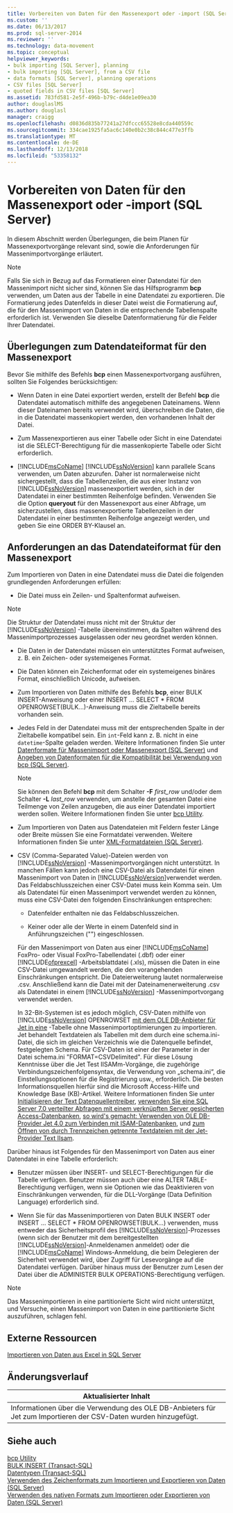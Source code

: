 ```yaml
---
title: Vorbereiten von Daten für den Massenexport oder -import (SQL Server) | Microsoft-Dokumentation
ms.custom: ''
ms.date: 06/13/2017
ms.prod: sql-server-2014
ms.reviewer: ''
ms.technology: data-movement
ms.topic: conceptual
helpviewer_keywords:
- bulk importing [SQL Server], planning
- bulk importing [SQL Server], from a CSV file
- data formats [SQL Server], planning operations
- CSV files [SQL Server]
- quoted fields in CSV files [SQL Server]
ms.assetid: 783fd581-2e5f-496b-b79c-d4de1e09ea30
author: douglaslMS
ms.author: douglasl
manager: craigg
ms.openlocfilehash: d0836d835b77241a27dfccc65528e8cda440559c
ms.sourcegitcommit: 334cae1925fa5ac6c140e0b2c38c844c477e3ffb
ms.translationtype: MT
ms.contentlocale: de-DE
ms.lasthandoff: 12/13/2018
ms.locfileid: "53358132"
---
```

# <a name="prepare-data-for-bulk-export-or-import-sql-server"></a>Vorbereiten von Daten für den Massenexport oder -import (SQL Server)
  In diesem Abschnitt werden Überlegungen, die beim Planen für Massenexportvorgänge relevant sind, sowie die Anforderungen für Massenimportvorgänge erläutert.  
  
> [!NOTE]  
>  Falls Sie sich in Bezug auf das Formatieren einer Datendatei für den Massenimport nicht sicher sind, können Sie das Hilfsprogramm **bcp** verwenden, um Daten aus der Tabelle in eine Datendatei zu exportieren. Die Formatierung jedes Datenfelds in dieser Datei weist die Formatierung auf, die für den Massenimport von Daten in die entsprechende Tabellenspalte erforderlich ist. Verwenden Sie dieselbe Datenformatierung für die Felder Ihrer Datendatei.  
  
## <a name="data-file-format-considerations-for-bulk-export"></a>Überlegungen zum Datendateiformat für den Massenexport  
 Bevor Sie mithilfe des Befehls **bcp** einen Massenexportvorgang ausführen, sollten Sie Folgendes berücksichtigen:  
  
-   Wenn Daten in eine Datei exportiert werden, erstellt der Befehl **bcp** die Datendatei automatisch mithilfe des angegebenen Dateinamens. Wenn dieser Dateinamen bereits verwendet wird, überschreiben die Daten, die in die Datendatei massenkopiert werden, den vorhandenen Inhalt der Datei.  
  
-   Zum Massenexportieren aus einer Tabelle oder Sicht in eine Datendatei ist die SELECT-Berechtigung für die massenkopierte Tabelle oder Sicht erforderlich.  
  
-   [!INCLUDE[msCoName](../../includes/msconame-md.md)] [!INCLUDE[ssNoVersion](../../includes/ssnoversion-md.md)] kann parallele Scans verwenden, um Daten abzurufen. Daher ist normalerweise nicht sichergestellt, dass die Tabellenzeilen, die aus einer Instanz von [!INCLUDE[ssNoVersion](../../includes/ssnoversion-md.md)] massenexportiert werden, sich in der Datendatei in einer bestimmten Reihenfolge befinden. Verwenden Sie die Option **queryout** für den Massenexport aus einer Abfrage, um sicherzustellen, dass massenexportierte Tabellenzeilen in der Datendatei in einer bestimmten Reihenfolge angezeigt werden, und geben Sie eine ORDER BY-Klausel an.  
  
## <a name="data-file-format-requirements-for-bulk-import"></a>Anforderungen an das Datendateiformat für den Massenexport  
 Zum Importieren von Daten in eine Datendatei muss die Datei die folgenden grundlegenden Anforderungen erfüllen:  
  
-   Die Datei muss ein Zeilen- und Spaltenformat aufweisen.  
  
> [!NOTE]  
>  Die Struktur der Datendatei muss nicht mit der Struktur der [!INCLUDE[ssNoVersion](../../includes/ssnoversion-md.md)] -Tabelle übereinstimmen, da Spalten während des Massenimportprozesses ausgelassen oder neu geordnet werden können.  
  
-   Die Daten in der Datendatei müssen ein unterstütztes Format aufweisen, z. B. ein Zeichen- oder systemeigenes Format.  
  
-   Die Daten können ein Zeichenformat oder ein systemeigenes binäres Format, einschließlich Unicode, aufweisen.  
  
-   Zum Importieren von Daten mithilfe des Befehls **bcp**, einer BULK INSERT-Anweisung oder einer INSERT ... SELECT * FROM OPENROWSET(BULK...)-Anweisung muss die Zieltabelle bereits vorhanden sein.  
  
-   Jedes Feld in der Datendatei muss mit der entsprechenden Spalte in der Zieltabelle kompatibel sein. Ein `int`-Feld kann z. B. nicht in eine `datetime`-Spalte geladen werden. Weitere Informationen finden Sie unter [Datenformate für Massenimport oder Massenexport &#40;SQL Server&#41;](data-formats-for-bulk-import-or-bulk-export-sql-server.md) und [Angeben von Datenformaten für die Kompatibilität bei Verwendung von bcp &#40;SQL Server&#41;](specify-data-formats-for-compatibility-when-using-bcp-sql-server.md).  
  
    > [!NOTE]  
    >  Sie können den Befehl **bcp** mit dem Schalter **-F** *first_row* und/oder dem Schalter **-L** *last_row* verwenden, um anstelle der gesamten Datei eine Teilmenge von Zeilen anzugeben, die aus einer Datendatei importiert werden sollen. Weitere Informationen finden Sie unter [bcp Utility](../../tools/bcp-utility.md).  
  
-   Zum Importieren von Daten aus Datendateien mit Feldern fester Länge oder Breite müssen Sie eine Formatdatei verwenden. Weitere Informationen finden Sie unter [XML-Formatdateien &#40;SQL Server&#41;](xml-format-files-sql-server.md).  
  
-   CSV (Comma-Separated Value)-Dateien werden von [!INCLUDE[ssNoVersion](../../includes/ssnoversion-md.md)] -Massenimportvorgängen nicht unterstützt. In manchen Fällen kann jedoch eine CSV-Datei als Datendatei für einen Massenimport von Daten in [!INCLUDE[ssNoVersion](../../includes/ssnoversion-md.md)]verwendet werden. Das Feldabschlusszeichen einer CSV-Datei muss kein Komma sein. Um als Datendatei für einen Massenimport verwendet werden zu können, muss eine CSV-Datei den folgenden Einschränkungen entsprechen:  
  
    -   Datenfelder enthalten nie das Feldabschlusszeichen.  
  
    -   Keiner oder alle der Werte in einem Datenfeld sind in Anführungszeichen ("") eingeschlossen.  
  
     Für den Massenimport von Daten aus einer [!INCLUDE[msCoName](../../includes/msconame-md.md)] FoxPro- oder Visual FoxPro-Tabellendatei (.dbf) oder einer [!INCLUDE[ofprexcel](../../includes/ofprexcel-md.md)] -Arbeitsblattdatei (.xls), müssen die Daten in eine CSV-Datei umgewandelt werden, die den vorangehenden Einschränkungen entspricht. Die Dateierweiterung lautet normalerweise .csv. Anschließend kann die Datei mit der Dateinamenerweiterung .csv als Datendatei in einem [!INCLUDE[ssNoVersion](../../includes/ssnoversion-md.md)] -Massenimportvorgang verwendet werden.  
  
     In 32-Bit-Systemen ist es jedoch möglich, CSV-Daten mithilfe von [!INCLUDE[ssNoVersion](../../includes/ssnoversion-md.md)] OPENROWSET [mit dem OLE DB-Anbieter für Jet in eine](/sql/t-sql/functions/openrowset-transact-sql) -Tabelle ohne Massenimportoptimierungen zu importieren. Jet behandelt Textdateien als Tabellen mit dem durch eine schema.ini-Datei, die sich im gleichen Verzeichnis wie die Datenquelle befindet, festgelegten Schema.  Für CSV-Daten ist einer der Parameter in der Datei schema.ini "FORMAT=CSVDelimited". Für diese Lösung Kenntnisse über die Jet Test IISAMm-Vorgänge, die zugehörige Verbindungszeichenfolgensyntax, die Verwendung von „schema.ini“, die Einstellungsoptionen für die Registrierung usw., erforderlich.  Die besten Informationsquellen hierfür sind die Microsoft Access-Hilfe und Knowledge Base (KB)-Artikel. Weitere Informationen finden Sie unter [Initialisieren der Text Datenquellentreiber](https://go.microsoft.com/fwlink/?LinkId=128503), [verwenden Sie eine SQL Server 7.0 verteilter Abfragen mit einem verknüpften Server gesicherten Access-Datenbanken](https://go.microsoft.com/fwlink/?LinkId=128504), [so wird's gemacht: Verwenden von OLE DB-Provider Jet 4.0 zum Verbinden mit ISAM-Datenbanken](https://go.microsoft.com/fwlink/?LinkId=128505), und [zum Öffnen von durch Trennzeichen getrennte Textdateien mit der Jet-Provider Text IIsam](https://go.microsoft.com/fwlink/?LinkId=128501).  
  
 Darüber hinaus ist Folgendes für den Massenimport von Daten aus einer Datendatei in eine Tabelle erforderlich:  
  
-   Benutzer müssen über INSERT- und SELECT-Berechtigungen für die Tabelle verfügen. Benutzer müssen auch über eine ALTER TABLE-Berechtigung verfügen, wenn sie Optionen wie das Deaktivieren von Einschränkungen verwenden, für die DLL-Vorgänge (Data Definition Language) erforderlich sind.  
  
-   Wenn Sie für das Massenimportieren von Daten BULK INSERT oder INSERT ... SELECT * FROM OPENROWSET(BULK...) verwenden, muss entweder das Sicherheitsprofil des [!INCLUDE[ssNoVersion](../../includes/ssnoversion-md.md)]-Prozesses (wenn sich der Benutzer mit dem bereitgestellten [!INCLUDE[ssNoVersion](../../includes/ssnoversion-md.md)]-Anmeldenamen anmeldet) oder die [!INCLUDE[msCoName](../../includes/msconame-md.md)] Windows-Anmeldung, die beim Delegieren der Sicherheit verwendet wird, über Zugriff für Lesevorgänge auf die Datendatei verfügen. Darüber hinaus muss der Benutzer zum Lesen der Datei über die ADMINISTER BULK OPERATIONS-Berechtigung verfügen.  
  
> [!NOTE]  
>  Das Massenimportieren in eine partitionierte Sicht wird nicht unterstützt, und Versuche, einen Massenimport von Daten in eine partitionierte Sicht auszuführen, schlagen fehl.  
  
## <a name="external-resources"></a>Externe Ressourcen  
 [Importieren von Daten aus Excel in SQL Server](https://support.microsoft.com/kb/321686)  
  
## <a name="change-history"></a>Änderungsverlauf  
  
|Aktualisierter Inhalt|  
|---------------------|  
|Informationen über die Verwendung des OLE DB-Anbieters für Jet zum Importieren der CSV-Daten wurden hinzugefügt.|  
  
## <a name="see-also"></a>Siehe auch  
 [bcp Utility](../../tools/bcp-utility.md)   
 [BULK INSERT &#40;Transact-SQL&#41;](/sql/t-sql/statements/bulk-insert-transact-sql)   
 [Datentypen &#40;Transact-SQL&#41;](/sql/t-sql/data-types/data-types-transact-sql)   
 [Verwenden des Zeichenformats zum Importieren und Exportieren von Daten &#40;SQL Server&#41;](use-character-format-to-import-or-export-data-sql-server.md)   
 [Verwenden des nativen Formats zum Importieren oder Exportieren von Daten &#40;SQL Server&#41;](use-native-format-to-import-or-export-data-sql-server.md)  
  
  
